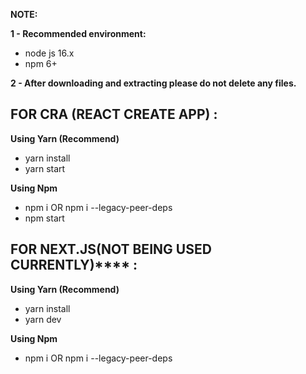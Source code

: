 **NOTE:**

**1 - Recommended environment:**

- node js 16.x
- npm 6+

**2 - After downloading and extracting please do not delete any files.**

## FOR CRA (REACT CREATE APP) :

**Using Yarn (Recommend)**

- yarn install
- yarn start

**Using Npm**

- npm i OR npm i --legacy-peer-deps
- npm start

## FOR NEXT.JS(NOT BEING USED CURRENTLY)**** :

**Using Yarn (Recommend)**

- yarn install
- yarn dev

**Using Npm**

- npm i OR npm i --legacy-peer-deps

